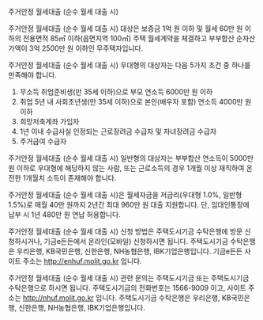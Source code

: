 주거안정 월세대출 (순수 월세 대출 시)


주거안정 월세대출 (순수 월세 대출 시) 대상은 보증금 1억 원 이하 및 월세 60만 원 이하의 전용면적 85㎡ 이하(읍면지역 100㎡) 주택 월세계약을 체결하고 부부합산 순자산가액이 3억 2500만 원 이하인 무주택자입니다.


주거안정 월세대출 (순수 월세 대출 시) 우대형의 대상자는 다음 5가지 조건 중 하나를 만족해야 합니다.
1. 무소득 취업준비생(만 35세 이하)으로 부모 연소득 6000만 원 이하
2. 취업 5년 내 사회초년생(만 35세 이하)으로 본인(배우자 포함) 연소득 4000만 원 이하
3. 희망저축계좌 가입자
4. 1년 이내 수급사실 인정되는 근로장려금 수급자 및 자녀장려금 수급자
5. 주거급여 수급자


주거안정 월세대출 (순수 월세 대출 시) 일반형의 대상자는 부부합산 연소득이 5000만 원 이하로 우대형에 해당하지 않는 사람, 또는 근로소득의 경우 1개월 이상 재직하여 온전한 1개월치 소득이 존재해야 합니다.


주거안정 월세대출 (순수 월세 대출 시)은 월세자금을 저금리(우대형 1.0%, 일반형 1.5%)로 매월 40만 원까지 2년간 최대 960만 원 대출 지원합니다. 단, 임대인통장에 납부 시 1년 480만 원 연납 허용합니다.


주거안정 월세대출 (순수 월세 대출 시) 신청 방법은 주택도시기금 수탁은행에 방문 신청하시거나, 기금e든든에서 온라인(모바일) 신청하시면 됩니다. 주택도시기금 수탁은행은 우리은행, KB국민은행, 신한은행, NH농협은행, IBK기업은행입니다. 기금e든든 사이트 주소는 http://enhuf.molit.go.kr 입니다.


주거안정 월세대출 (순수 월세 대출 시) 관련 문의는 주택도시기금 또는 주택도시기금 수탁은행으로 하시면 됩니다. 주택도시기금의 전화번호는 1566-9009 이고, 사이트 주소는 http://nhuf.molit.go.kr 입니다. 주택도시기금 수탁은행은 우리은행, KB국민은행, 신한은행, NH농협은행, IBK기업은행입니다.